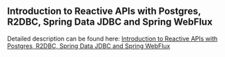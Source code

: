 ## Introduction to Reactive APIs with Postgres, R2DBC, Spring Data JDBC and Spring WebFlux

Detailed description can be found here: [Introduction to Reactive APIs with Postgres, R2DBC, Spring Data JDBC and Spring WebFlux](https://piotrminkowski.com/2018/10/18/introduction-to-reactive-apis-with-postgres-r2dbc-spring-data-jdbc-and-spring-webflux/) 
